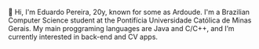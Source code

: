 👋 Hi, I'm Eduardo Pereira, 20y, known for some as Ardoude.
I'm a Brazilian Computer Science student at the Pontifícia Universidade Católica de Minas Gerais.
My main proggraming languages are Java and C/C++, and I’m currently interested in back-end and CV apps.

